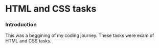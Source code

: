 # HTML and CSS tasks

### Introduction

This was a beggining of my coding journey. These tasks were exam of HTML and CSS tasks.
